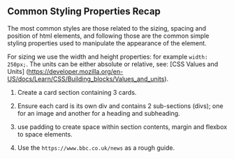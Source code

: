 ## Common Styling Properties Recap

The most common styles are those related to the sizing, spacing and position of html elements, and following those are the common simple styling properties used to manipulate the appearance of the element.

For sizing we use the width and height properties: for example `width: 250px;`. The units can be either absolute or relative, see: [CSS Values and Units] (https://developer.mozilla.org/en-US/docs/Learn/CSS/Building_blocks/Values_and_units).



1. Create a card section containing 3 cards.

2. Ensure each card is its own div and contains 2 sub-sections (divs); one for an image and another for a heading and subheading.

3. use padding to create space within section contents, margin and flexbox to space elements.

4. Use the `https://www.bbc.co.uk/news` as a rough guide.